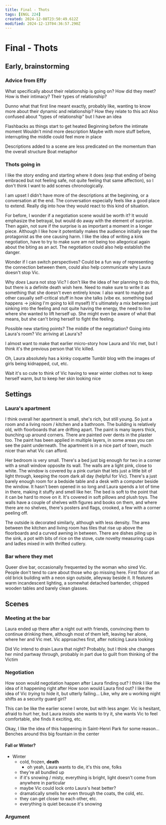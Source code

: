 ```yaml
---
title: Final - Thots
tags: [ENGL 224]
created: 2024-12-08T23:50:49.612Z
modified: 2024-12-13T04:36:57.290Z
---
```


# Final - Thots

## Early, brainstorming

### Advice from Effy
What specifically about their relationship is going on? 
How did they meet?
How is their intimacy?
Their types of relationship?

Dunno what that first line meant exactly, probably like, wanting to know more about their dynamic and relationship? How they relate to this act
Also confused about "types of relationship" but I have an idea

Flashbacks as things start to get heated
Beginning before the intimate moment
Wouldn't mind more description
Maybe with more stuff before, interrupting the middle could feel more in place

Descriptions added to a scene are less predicated on the momentum than the overall structure 
Boat metaphor

### Thots going in
I like the story ending and starting where it does (esp that ending of being embraced but not feeling safe, not quite feeling that same affection), so I don't think I want to add scenes chronologically.

I am upset I didn't have more of the descriptions at the beginning, or a conversation at the end. The conversation especially feels like a good place to extend. Really dig into how they would react to this kind of situation.

For before, I wonder if a negotiation scene would be worth it? It would emphasize the betrayal, but would do away with the element of surprise. Then again, not sure if the surprise is as important a moment in a longer piece. Although I like how it potentially makes the audience initially see the protagonist as the one causing harm. I like the idea of writing a kink negotiation, have to try to make sure am not being too allegorical again about the biting as an act. The negotiation could also help establish the danger.

Wonder if I can switch perspectives? Could be a fun way of representing the connection between them, could also help communicate why Laura doesn't stop Vic.

Why *does* Laura not stop Vic? I don't like the idea of her planning to do this, but there is a definite death wish here. Need to make sure to write it as something that she doesn't even entirely know. I also want to maybe put other casually self-critical stuff in how she talks (vibe ex. something bad happens -> joking I'm going to kill myself) It's ultimately a mix between just sinking into the feeling and not quite having the energy, the need to live where she wanted to lift herself up. She might even be aware of what that means, but she can't bring herself to fight the feeling.

Possible new starting points? The middle of the negotiation? Going into Laura's room? Vic arriving at Laura's?

I almost want to make that earlier micro-story how Laura and Vic met, but I think it's the previous person that Vic killed.

Oh, Laura absolutely has a kinky coquette Tumblr blog with the images of girls being kidnapped, cut, etc.

Wait it's so cute to think of Vic having to wear winter clothes not to keep herself warm, but to keep her skin looking nice

## Settings

### Laura's apartment
I think overall her apartment is small, she's rich, but still young. So just a room and a living room / kitchen and a bathroom. The building is relatively old, with floorboards that are drifting apart. The paint is many layers thick, bunching up around corners. There are painted over dents in the plaster too. The paint has been applied in multiple layers, in some areas you can see the paint underneath. The apartment is in a nice part of town, much nicer than what Vic can afford.

Her bedroom is very small. There's a bed just big enough for two in a corner with a small window opposite its wall. The walls are a light pink, close to white. The window is covered by a pink curtain that lets just a little bit of light through, keeping the room dark all day (helpful for Vic). There's a just barely enough room for a bedside table and a desk with a computer beside the window. It hasn't been opened in so long and Laura spends a lot of time in there, making it stuffy and smell like her. The bed is soft to the point that it can be hard to move on it. It's covered in soft pillows and plush toys.
The walls have a couple of shelves with figures and books on them, and where there are no shelves, there's posters and flags, crooked, a few with a corner peeling off.

The outside is decorated similarly, although with less density. The area between the kitchen and living room has tiles that rise up above the floorboards and a curved awning in between. There are dishes piling up in the sink, a pot with bits of rice on the stove, cute novelty measuring cups and ladles mixed in with thrifted cutlery.

### Bar where they met
Queer dive bar, occasionally frequented by the woman who sired Vic. People don't tend to care about those who go missing here. First floor of an old brick building with a neon sign outside, alleyway beside it. It features warm incandescent lighting, a somewhat detached bartender, chipped wooden tables and barely clean glasses. 

## Scenes

### Meeting at the bar
Laura ended up there after a night out with friends, convincing them to continue drinking there, although most of them left, leaving her alone, where her and Vic met. Vic approaches first, after noticing Laura looking

Did Vic intend to drain Laura that night?
Probably, but I think she changes her mind partway through, probably in part due to guilt from thinking of the Victim

### Negotiation
How soon would negotiation happen after Laura finding out?
I think I like the idea of it happening right after
How soon would Laura find out?
I like the idea of Vic *trying* to hide it, but utterly failing...
Like, why are u working night shifts as a security guard girl?

This can be like the earlier scene I wrote, but with less anger. Vic is hesitant, afraid to hurt her, but Laura insists she wants to try it, she wants Vic to feel comfortable, she finds it exciting, etc.

Okay, I like the idea of this happening in Saint-Henri Park for some reason...
Benches around this big fountain in the center

#### Fall or Winter?
- Winter
	- cold, frozen, **death**
		- oh yeah, Laura wants to die, it's this one, folks
	- they're all bundled up
	- if it's snowing / misty, everything is bright, light doesn't come from anywhere in particular
	- maybe Vic could lock onto Laura's heat better?
	- dramatically smells her even through the coats, the cold, etc.
	- they can get closer to each other, etc.
	- everything is quiet because it's snowing

### Argument
